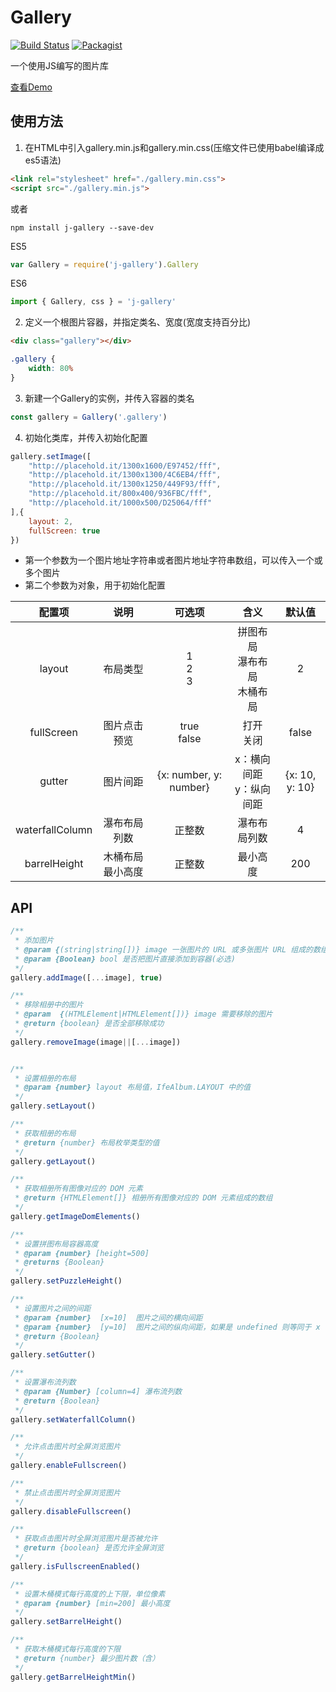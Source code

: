 # Gallery
[![Build Status](https://travis-ci.org/Jasonzj/Gallery.svg?branch=master)](https://travis-ci.org/Jasonzj/Gallery)
[![Packagist](https://img.shields.io/packagist/l/doctrine/orm.svg)](https://github.com/Jasonzj/Gallery/blob/master/LICENSE)

一个使用JS编写的图片库

[查看Demo](http://www.jasonzj.me/gallery/index.html)

## 使用方法
1. 在HTML中引入gallery.min.js和gallery.min.css(压缩文件已使用babel编译成es5语法)
```html
<link rel="stylesheet" href="./gallery.min.css">
<script src="./gallery.min.js">
```
或者
```shell
npm install j-gallery --save-dev
```
ES5
```javascript
var Gallery = require('j-gallery').Gallery
```
ES6
```javascript
import { Gallery, css } = 'j-gallery'
```

2. 定义一个根图片容器，并指定类名、宽度(宽度支持百分比)
```html
<div class="gallery"></div>
```
```css
.gallery {
    width: 80%
}
```

3. 新建一个Gallery的实例，并传入容器的类名
```javascript
const gallery = Gallery('.gallery')
```

4. 初始化类库，并传入初始化配置
```javascript
gallery.setImage([
    "http://placehold.it/1300x1600/E97452/fff",
    "http://placehold.it/1300x1300/4C6EB4/fff",
    "http://placehold.it/1300x1250/449F93/fff",
    "http://placehold.it/800x400/936FBC/fff",
    "http://placehold.it/1000x500/D25064/fff"
],{
    layout: 2,
    fullScreen: true
})
```
* 第一个参数为一个图片地址字符串或者图片地址字符串数组，可以传入一个或多个图片
* 第二个参数为对象，用于初始化配置

|配置项|说明|可选项|含义|默认值|
|:---:|:---:|:---:|:---:|:---:|
|layout|布局类型|1<br />2<br />3<br />|拼图布局<br />瀑布布局<br />木桶布局|2|
|fullScreen|图片点击预览|true<br />false<br />|打开<br />关闭<br />|false|
|gutter|图片间距|{x: number, y: number}|x：横向间距<br />y：纵向间距|{x: 10, y: 10}|
|waterfallColumn|瀑布布局列数|正整数|瀑布布局列数|4|
|barrelHeight|木桶布局最小高度|正整数|最小高度|200|

## API
```javascript
/**
 * 添加图片
 * @param {(string|string[])} image 一张图片的 URL 或多张图片 URL 组成的数组
 * @param {Boolean} bool 是否把图片直接添加到容器(必选)
 */
gallery.addImage([...image], true)

/**
 * 移除相册中的图片
 * @param  {(HTMLElement|HTMLElement[])} image 需要移除的图片
 * @return {boolean} 是否全部移除成功
 */
gallery.removeImage(image||[...image])


/**
 * 设置相册的布局
 * @param {number} layout 布局值，IfeAlbum.LAYOUT 中的值
 */
gallery.setLayout()

/**
 * 获取相册的布局
 * @return {number} 布局枚举类型的值
 */
gallery.getLayout()

/**
 * 获取相册所有图像对应的 DOM 元素
 * @return {HTMLElement[]} 相册所有图像对应的 DOM 元素组成的数组
 */
gallery.getImageDomElements()

/**
 * 设置拼图布局容器高度
 * @param {number} [height=500] 
 * @returns {Boolean}
 */
gallery.setPuzzleHeight()

/**
 * 设置图片之间的间距
 * @param {number}  [x=10]  图片之间的横向间距
 * @param {number}  [y=10]  图片之间的纵向间距，如果是 undefined 则等同于 x
 * @return {Boolean} 
 */
gallery.setGutter()

/**
 * 设置瀑布流列数
 * @param {Number} [column=4] 瀑布流列数
 * @return {Boolean} 
 */
gallery.setWaterfallColumn()

/**
 * 允许点击图片时全屏浏览图片
 */
gallery.enableFullscreen()

/**
 * 禁止点击图片时全屏浏览图片
 */
gallery.disableFullscreen()

/**
 * 获取点击图片时全屏浏览图片是否被允许
 * @return {boolean} 是否允许全屏浏览
 */
gallery.isFullscreenEnabled()

/**
 * 设置木桶模式每行高度的上下限，单位像素
 * @param {number} [min=200] 最小高度
 */
gallery.setBarrelHeight()

/**
 * 获取木桶模式每行高度的下限
 * @return {number} 最少图片数（含）
 */
gallery.getBarrelHeightMin()
```
